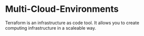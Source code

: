 # Multi-Cloud-Environments
Terraform is an infrastructure as code tool. It allows you to create computing infrastructure in a scaleable way.
